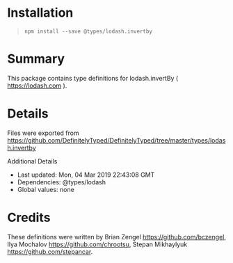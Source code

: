 # Installation
> `npm install --save @types/lodash.invertby`

# Summary
This package contains type definitions for lodash.invertBy ( https://lodash.com ).

# Details
Files were exported from https://github.com/DefinitelyTyped/DefinitelyTyped/tree/master/types/lodash.invertby

Additional Details
 * Last updated: Mon, 04 Mar 2019 22:43:08 GMT
 * Dependencies: @types/lodash
 * Global values: none

# Credits
These definitions were written by Brian Zengel <https://github.com/bczengel>, Ilya Mochalov <https://github.com/chrootsu>, Stepan Mikhaylyuk <https://github.com/stepancar>.
